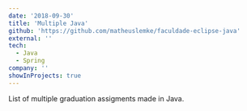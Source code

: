 ```yaml
---
date: '2018-09-30'
title: 'Multiple Java'
github: 'https://github.com/matheuslemke/faculdade-eclipse-java'
external: ''
tech:
  - Java
  - Spring
company: ''
showInProjects: true
---
```


List of multiple graduation assigments made in Java.
